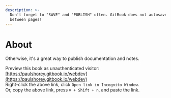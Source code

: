 ```yaml
---
description: >-
  Don't forget to "SAVE" and "PUBLISH" often. GitBook does not autosave, even
  between pages!
---
```


# About

Otherwise, it's a great way to publish documentation and notes.

Preview this book as unauthenticated visitor:  
[https://paulshorey.gitbook.io/webdev](https://paulshorey.gitbook.io/webdev)  
Right-click the above link, click `Open link in Incognito Window`.  
Or, copy the above link, press `⌘ + Shift + n`, and paste the link.

